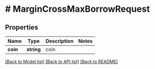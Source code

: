 # # MarginCrossMaxBorrowRequest

## Properties

Name | Type | Description | Notes
------------ | ------------- | ------------- | -------------
**coin** | **string** | coin |

[[Back to Model list]](../../README.md#models) [[Back to API list]](../../README.md#endpoints) [[Back to README]](../../README.md)
